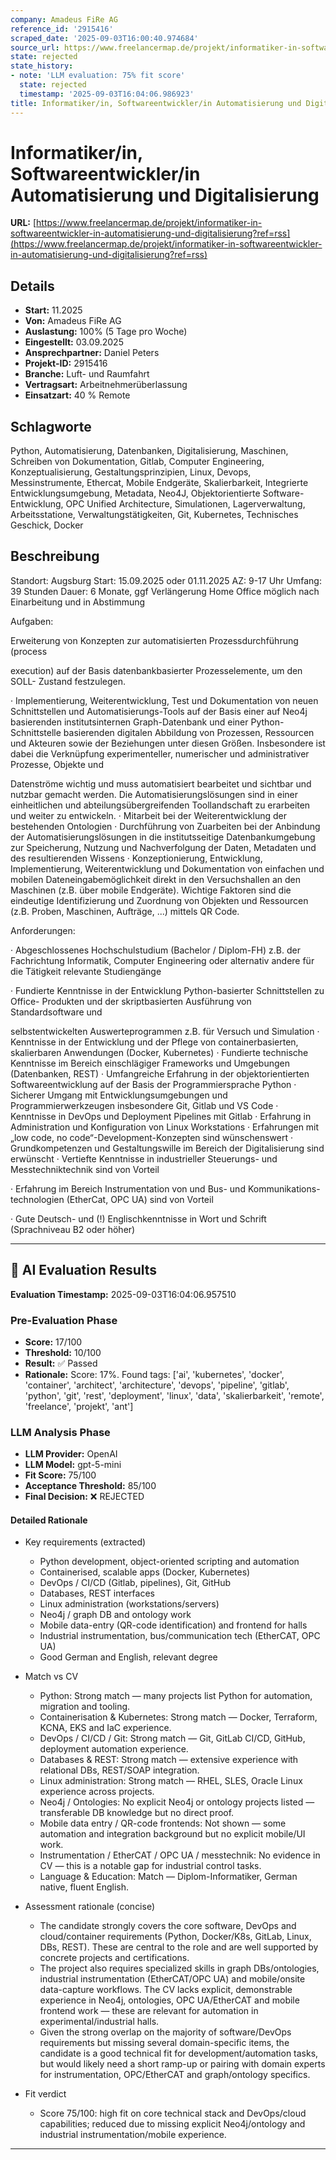 ```yaml
---
company: Amadeus FiRe AG
reference_id: '2915416'
scraped_date: '2025-09-03T16:00:40.974684'
source_url: https://www.freelancermap.de/projekt/informatiker-in-softwareentwickler-in-automatisierung-und-digitalisierung?ref=rss
state: rejected
state_history:
- note: 'LLM evaluation: 75% fit score'
  state: rejected
  timestamp: '2025-09-03T16:04:06.986923'
title: Informatiker/in, Softwareentwickler/in Automatisierung und Digitalisierung
---
```



# Informatiker/in, Softwareentwickler/in Automatisierung und Digitalisierung
**URL:** [https://www.freelancermap.de/projekt/informatiker-in-softwareentwickler-in-automatisierung-und-digitalisierung?ref=rss](https://www.freelancermap.de/projekt/informatiker-in-softwareentwickler-in-automatisierung-und-digitalisierung?ref=rss)
## Details
- **Start:** 11.2025
- **Von:** Amadeus FiRe AG
- **Auslastung:** 100% (5 Tage pro Woche)
- **Eingestellt:** 03.09.2025
- **Ansprechpartner:** Daniel Peters
- **Projekt-ID:** 2915416
- **Branche:** Luft- und Raumfahrt
- **Vertragsart:** Arbeitnehmerüberlassung
- **Einsatzart:** 40
                                                % Remote

## Schlagworte
Python, Automatisierung, Datenbanken, Digitalisierung, Maschinen, Schreiben von Dokumentation, Gitlab, Computer Engineering, Konzeptualisierung, Gestaltungsprinzipien, Linux, Devops, Messinstrumente, Ethercat, Mobile Endgeräte, Skalierbarkeit, Integrierte Entwicklungsumgebung, Metadata, Neo4J, Objektorientierte Software-Entwicklung, OPC Unified Architecture, Simulationen, Lagerverwaltung, Arbeitsstatione, Verwaltungstätigkeiten, Git, Kubernetes, Technisches Geschick, Docker

## Beschreibung
Standort: Augsburg
Start: 15.09.2025 oder 01.11.2025
AZ: 9-17 Uhr
Umfang: 39 Stunden
Dauer: 6 Monate, ggf Verlängerung
Home Office möglich nach Einarbeitung und in Abstimmung

Aufgaben:

Erweiterung von Konzepten zur automatisierten Prozessdurchführung (process

execution) auf der Basis datenbankbasierter Prozesselemente, um den SOLL-
Zustand festzulegen.

· Implementierung, Weiterentwicklung, Test und Dokumentation von neuen
Schnittstellen und Automatisierungs-Tools auf der Basis einer auf Neo4j basierenden
institutsinternen Graph-Datenbank und einer Python-Schnittstelle basierenden
digitalen Abbildung von Prozessen, Ressourcen und Akteuren sowie der
Beziehungen unter diesen Größen. Insbesondere ist dabei die Verknüpfung
experimenteller, numerischer und administrativer Prozesse, Objekte und

Datenströme wichtig und muss automatisiert bearbeitet und sichtbar und nutzbar
gemacht werden. Die Automatisierungslösungen sind in einer einheitlichen und
abteilungsübergreifenden Toollandschaft zu erarbeiten und weiter zu entwickeln.
· Mitarbeit bei der Weiterentwicklung der bestehenden Ontologien
· Durchführung von Zuarbeiten bei der Anbindung der Automatisierungslösungen in die
institutsseitige Datenbankumgebung zur Speicherung, Nutzung und Nachverfolgung
der Daten, Metadaten und des resultierenden Wissens
· Konzeptionierung, Entwicklung, Implementierung, Weiterentwicklung und
Dokumentation von einfachen und mobilen Dateneingabemöglichkeit direkt in den
Versuchshallen an den Maschinen (z.B. über mobile Endgeräte). Wichtige Faktoren
sind die eindeutige Identifizierung und Zuordnung von Objekten und Ressourcen
(z.B. Proben, Maschinen, Aufträge, ...) mittels QR Code.

Anforderungen:

· Abgeschlossenes Hochschulstudium (Bachelor / Diplom-FH) z.B. der Fachrichtung
Informatik, Computer Engineering oder alternativ andere für die Tätigkeit relevante
Studiengänge

· Fundierte Kenntnisse in der Entwicklung Python-basierter Schnittstellen zu Office-
Produkten und der skriptbasierten Ausführung von Standardsoftware und

selbstentwickelten Auswerteprogrammen z.B. für Versuch und Simulation
· Kenntnisse in der Entwicklung und der Pflege von containerbasierten, skalierbaren
Anwendungen (Docker, Kubernetes)
· Fundierte technische Kenntnisse im Bereich einschlägiger Frameworks und
Umgebungen (Datenbanken, REST)
· Umfangreiche Erfahrung in der objektorientierten Softwareentwicklung auf der Basis
der Programmiersprache Python
· Sicherer Umgang mit Entwicklungsumgebungen und Programmierwerkzeugen
insbesondere Git, Gitlab und VS Code
· Kenntnisse in DevOps und Deployment Pipelines mit Gitlab
· Erfahrung in Administration und Konfiguration von Linux Workstations
· Erfahrungen mit „low code, no code“-Development-Konzepten sind wünschenswert
· Grundkompetenzen und Gestaltungswille im Bereich der Digitalisierung sind
erwünscht
· Vertiefte Kenntnisse in industrieller Steuerungs- und Messtechniktechnik sind von
Vorteil

· Erfahrung im Bereich Instrumentation von und Bus- und Kommunikations-
technologien (EtherCat, OPC UA) sind von Vorteil

· Gute Deutsch- und (!) Englischkenntnisse in Wort und Schrift (Sprachniveau B2 oder
höher)

---

## 🤖 AI Evaluation Results

**Evaluation Timestamp:** 2025-09-03T16:04:06.957510

### Pre-Evaluation Phase
- **Score:** 17/100
- **Threshold:** 10/100
- **Result:** ✅ Passed
- **Rationale:** Score: 17%. Found tags: ['ai', 'kubernetes', 'docker', 'container', 'architect', 'architecture', 'devops', 'pipeline', 'gitlab', 'python', 'git', 'rest', 'deployment', 'linux', 'data', 'skalierbarkeit', 'remote', 'freelance', 'projekt', 'ant']

### LLM Analysis Phase
- **LLM Provider:** OpenAI
- **LLM Model:** gpt-5-mini
- **Fit Score:** 75/100
- **Acceptance Threshold:** 85/100
- **Final Decision:** ❌ REJECTED

#### Detailed Rationale
- Key requirements (extracted)
  - Python development, object-oriented scripting and automation
  - Containerised, scalable apps (Docker, Kubernetes)
  - DevOps / CI/CD (Gitlab, pipelines), Git, GitHub
  - Databases, REST interfaces
  - Linux administration (workstations/servers)
  - Neo4j / graph DB and ontology work
  - Mobile data-entry (QR-code identification) and frontend for halls
  - Industrial instrumentation, bus/communication tech (EtherCAT, OPC UA)
  - Good German and English, relevant degree

- Match vs CV
  - Python: Strong match — many projects list Python for automation, migration and tooling.
  - Containerisation & Kubernetes: Strong match — Docker, Terraform, KCNA, EKS and IaC experience.
  - DevOps / CI/CD / Git: Strong match — Git, GitLab CI/CD, GitHub, deployment automation experience.
  - Databases & REST: Strong match — extensive experience with relational DBs, REST/SOAP integration.
  - Linux administration: Strong match — RHEL, SLES, Oracle Linux experience across projects.
  - Neo4j / Ontologies: No explicit Neo4j or ontology projects listed — transferable DB knowledge but no direct proof.
  - Mobile data entry / QR-code frontends: Not shown — some automation and integration background but no explicit mobile/UI work.
  - Instrumentation / EtherCAT / OPC UA / messtechnik: No evidence in CV — this is a notable gap for industrial control tasks.
  - Language & Education: Match — Diplom-Informatiker, German native, fluent English.

- Assessment rationale (concise)
  - The candidate strongly covers the core software, DevOps and cloud/container requirements (Python, Docker/K8s, GitLab, Linux, DBs, REST). These are central to the role and are well supported by concrete projects and certifications.
  - The project also requires specialized skills in graph DBs/ontologies, industrial instrumentation (EtherCAT/OPC UA) and mobile/onsite data-capture workflows. The CV lacks explicit, demonstrable experience in Neo4j, ontologies, OPC UA/EtherCAT and mobile frontend work — these are relevant for automation in experimental/industrial halls.
  - Given the strong overlap on the majority of software/DevOps requirements but missing several domain-specific items, the candidate is a good technical fit for development/automation tasks, but would likely need a short ramp-up or pairing with domain experts for instrumentation, OPC/EtherCAT and graph/ontology specifics.

- Fit verdict
  - Score 75/100: high fit on core technical stack and DevOps/cloud capabilities; reduced due to missing explicit Neo4j/ontology and industrial instrumentation/mobile experience.

---
